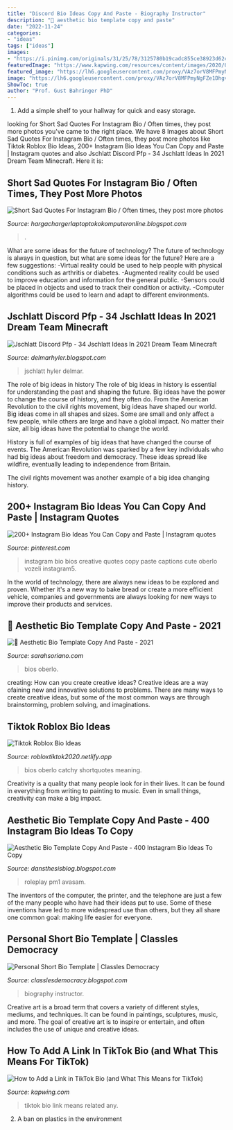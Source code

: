 ```yaml
---
title: "Discord Bio Ideas Copy And Paste - Biography Instructor"
description: "🖤 aesthetic bio template copy and paste"
date: "2022-11-24"
categories:
- "ideas"
tags: ["ideas"]
images:
- "https://i.pinimg.com/originals/31/25/78/3125780b19cadc855ce38923d62c90a9.png"
featuredImage: "https://www.kapwing.com/resources/content/images/2020/02/IMG_4452.jpg"
featured_image: "https://lh6.googleusercontent.com/proxy/VAz7orV8MFPmyNgFZe1DhgvZ3k7X5lzd8JHFT0QS-QnX1fZs_VsHqIXP-kFvIt0v3TxyDLMtoO4rWqYBFD4TK1EBpGYe03dXJpsscZK0HPGKmyI18_R2ryuTx74sPT6B=w1200-h630-p-k-no-nu"
image: "https://lh6.googleusercontent.com/proxy/VAz7orV8MFPmyNgFZe1DhgvZ3k7X5lzd8JHFT0QS-QnX1fZs_VsHqIXP-kFvIt0v3TxyDLMtoO4rWqYBFD4TK1EBpGYe03dXJpsscZK0HPGKmyI18_R2ryuTx74sPT6B=w1200-h630-p-k-no-nu"
ShowToc: true
author: "Prof. Gust Bahringer PhD"
---
```



1. Add a simple shelf to your hallway for quick and easy storage.

	

		
looking for Short Sad Quotes For Instagram Bio / Often times, they post more photos you've came to the right place. We have 8 Images about Short Sad Quotes For Instagram Bio / Often times, they post more photos like Tiktok Roblox Bio Ideas, 200+ Instagram Bio Ideas You Can Copy and Paste | Instagram quotes and also Jschlatt Discord Pfp - 34 Jschlatt Ideas In 2021 Dream Team Minecraft. Here it is:
		
    
## Short Sad Quotes For Instagram Bio / Often Times, They Post More Photos

<img loading=lazy src="https://lh6.googleusercontent.com/proxy/VAz7orV8MFPmyNgFZe1DhgvZ3k7X5lzd8JHFT0QS-QnX1fZs_VsHqIXP-kFvIt0v3TxyDLMtoO4rWqYBFD4TK1EBpGYe03dXJpsscZK0HPGKmyI18_R2ryuTx74sPT6B=w1200-h630-p-k-no-nu" onerror="this.onerror=null;this.src='https://tse1.mm.bing.net/th?id=OIP.0EY1MlBJat1A1OcqSJLxcQHaGO&amp;pid=15.1';" alt="Short Sad Quotes For Instagram Bio / Often times, they post more photos">

_Source: hargachargerlaptoptokokomputeronline.blogspot.com_

>. 

	

What are some ideas for the future of technology?
The future of technology is always in question, but what are some ideas for the future? Here are a few suggestions: 
-Virtual reality could be used to help people with physical conditions such as arthritis or diabetes. 
-Augmented reality could be used to improve education and information for the general public. 
-Sensors could be placed in objects and used to track their condition or activity. 
-Computer algorithms could be used to learn and adapt to different environments.

    
## Jschlatt Discord Pfp - 34 Jschlatt Ideas In 2021 Dream Team Minecraft

<img loading=lazy src="https://lh5.googleusercontent.com/proxy/q_RU_bHKzyg3-zzgWWMPgfcWScg4Wa6_WGtTCvKcN9Vwv7Nj_DTrwzAVklHrf7QXvE1kv9Oivlmz4NgZGi92Bzob5Siw3humPFOhrrfffjsFplBs8wu2LI2Bxc_qGawxjo4pA3VDzECFEDPBpiVUT8rjmUmBkiQt_GtnePhPGAzTVJIGvsJiuQk3y9_ZiZI4VZc=w1200-h630-p-k-no-nu" onerror="this.onerror=null;this.src='https://tse2.mm.bing.net/th?id=OIP.aizo0J1pwk_E0uc5ZhWzcQHaFj&amp;pid=15.1';" alt="Jschlatt Discord Pfp - 34 Jschlatt Ideas In 2021 Dream Team Minecraft">

_Source: delmarhyler.blogspot.com_

>jschlatt hyler delmar. 

	

The role of big ideas in history
The role of big ideas in history is essential for understanding the past and shaping the future. Big ideas have the power to change the course of history, and they often do. From the American Revolution to the civil rights movement, big ideas have shaped our world.
Big ideas come in all shapes and sizes. Some are small and only affect a few people, while others are large and have a global impact. No matter their size, all big ideas have the potential to change the world.

History is full of examples of big ideas that have changed the course of events. The American Revolution was sparked by a few key individuals who had big ideas about freedom and democracy. These ideas spread like wildfire, eventually leading to independence from Britain.

The civil rights movement was another example of a big idea changing history.

    
## 200+ Instagram Bio Ideas You Can Copy And Paste | Instagram Quotes

<img loading=lazy src="https://i.pinimg.com/originals/87/e9/5a/87e95af23b99cdf16c499f59ed113960.png" onerror="this.onerror=null;this.src='https://tse3.mm.bing.net/th?id=OIP.N48bw_0nq_UpWpDjKB_96QHaNL&amp;pid=15.1';" alt="200+ Instagram Bio Ideas You Can Copy and Paste | Instagram quotes">

_Source: pinterest.com_

>instagram bio bios creative quotes copy paste captions cute oberlo vozeli instagram5. 

	

In the world of technology, there are always new ideas to be explored and proven. Whether it's a new way to bake bread or create a more efficient vehicle, companies and governments are always looking for new ways to improve their products and services.

    
## 🖤 Aesthetic Bio Template Copy And Paste - 2021

<img loading=lazy src="https://i.pinimg.com/originals/b4/5d/90/b45d9086af51a8e3d91506c185847d66.png" onerror="this.onerror=null;this.src='https://tse2.mm.bing.net/th?id=OIP.yes4jNq3liaf9yV4niCR8QHaNL&amp;pid=15.1';" alt="🖤 Aesthetic Bio Template Copy And Paste - 2021">

_Source: sarahsoriano.com_

>bios oberlo. 

	

creating: How can you create creative ideas?
Creative ideas are a way ofaining new and innovative solutions to problems. There are many ways to create creative ideas, but some of the most common ways are through brainstorming, problem solving, and imaginations.

    
## Tiktok Roblox Bio Ideas

<img loading=lazy src="https://i.pinimg.com/originals/31/25/78/3125780b19cadc855ce38923d62c90a9.png" onerror="this.onerror=null;this.src='https://tse4.mm.bing.net/th?id=OIP.gd4utZXhtFprKGzlxahCzAHaNL&amp;pid=15.1';" alt="Tiktok Roblox Bio Ideas">

_Source: robloxtiktok2020.netlify.app_

>bios oberlo catchy shortquotes meaning. 

	

Creativity is a quality that many people look for in their lives. It can be found in everything from writing to painting to music. Even in small things, creativity can make a big impact.

    
## Aesthetic Bio Template Copy And Paste - 400 Instagram Bio Ideas To Copy

<img loading=lazy src="http://pm1.narvii.com/6401/91303987f6687b5dae4d61813e14c9bbdf1b2a2d_00.jpg" onerror="this.onerror=null;this.src='https://tse4.mm.bing.net/th?id=OIP.5lptbjpaAKTQYswqK10IpwAAAA&amp;pid=15.1';" alt="Aesthetic Bio Template Copy And Paste - 400 Instagram Bio Ideas To Copy">

_Source: dansthesisblog.blogspot.com_

>roleplay pm1 avasam. 

	

The inventors of the computer, the printer, and the telephone are just a few of the many people who have had their ideas put to use. Some of these inventions have led to more widespread use than others, but they all share one common goal: making life easier for everyone.

    
## Personal Short Bio Template | Classles Democracy

<img loading=lazy src="https://2mhysdb906v0sbr2s3cus12x-wpengine.netdna-ssl.com/wp-content/uploads/2019/10/personal-trainer-funny-bio.png" onerror="this.onerror=null;this.src='https://tse3.mm.bing.net/th?id=OIP.XgCtyk-cxpsQGc9kGK8iWAHaCq&amp;pid=15.1';" alt="Personal Short Bio Template | Classles Democracy">

_Source: classlesdemocracy.blogspot.com_

>biography instructor. 

	

Creative art is a broad term that covers a variety of different styles, mediums, and techniques. It can be found in paintings, sculptures, music, and more. The goal of creative art is to inspire or entertain, and often includes the use of unique and creative ideas.

    
## How To Add A Link In TikTok Bio (and What This Means For TikTok)

<img loading=lazy src="https://www.kapwing.com/resources/content/images/2020/02/IMG_4452.jpg" onerror="this.onerror=null;this.src='https://tse4.mm.bing.net/th?id=OIP.NWzM4aHepSgHbxoWWYl5aQHaIX&amp;pid=15.1';" alt="How to Add a Link in TikTok Bio (and What This Means for TikTok)">

_Source: kapwing.com_

>tiktok bio link means related any. 

	

2. A ban on plastics in the environment 

